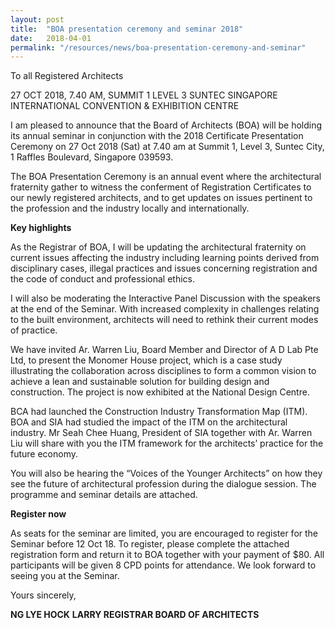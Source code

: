```yaml
---
layout: post
title:  "BOA presentation ceremony and seminar 2018"
date:   2018-04-01
permalink: "/resources/news/boa-presentation-ceremony-and-seminar"
---
```

To all Registered Architects 

27 OCT 2018, 7.40 AM, SUMMIT 1 LEVEL 3
SUNTEC SINGAPORE INTERNATIONAL CONVENTION & EXHIBITION CENTRE

I am pleased to announce that the Board of Architects (BOA) will be holding its annual seminar in conjunction with the 2018 Certificate Presentation Ceremony on 27 Oct 2018 (Sat) at 7.40 am at Summit 1, Level 3, Suntec City, 1 Raffles Boulevard, Singapore 039593. 

The BOA Presentation Ceremony is an annual event where the architectural fraternity gather to witness the conferment of Registration Certificates to our newly registered architects, and to get updates on issues pertinent to the profession and the industry locally and internationally. 

**Key highlights** 

As the Registrar of BOA, I will be updating the architectural fraternity on current issues affecting the industry including learning points derived from disciplinary cases, illegal practices and issues concerning registration and the code of conduct and professional ethics. 

I will also be moderating the Interactive Panel Discussion with the speakers at the end of the Seminar. With increased complexity in challenges relating to the built environment, architects will need to rethink their current modes of practice. 

We have invited Ar. Warren Liu, Board Member and Director of A D Lab Pte Ltd, to present the Monomer House project, which is a case study illustrating the collaboration across disciplines to form a common vision to achieve a lean and sustainable solution for building design and construction. The project is now exhibited at the National Design Centre.

BCA had launched the Construction Industry Transformation Map (ITM). BOA and SIA had studied the impact of the ITM on the architectural industry. Mr Seah Chee Huang, President of SIA together with Ar. Warren Liu will share with you the ITM framework for the architects’ practice for the future economy. 

You will also be hearing the “Voices of the Younger Architects” on how they see the future of architectural profession during the dialogue session. The programme and seminar details are attached. 

**Register now** 

As seats for the seminar are limited, you are encouraged to register for the Seminar before 12 Oct 18. To register, please complete the attached registration form and return it to BOA together with your payment of $80. All participants will be given 8 CPD points for attendance. We look forward to seeing you at the Seminar. 

Yours sincerely,

**NG LYE HOCK** 
**LARRY REGISTRAR BOARD OF ARCHITECTS** 
